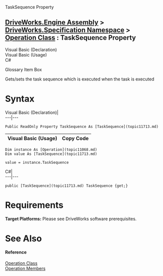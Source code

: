TaskSequence Property   
  
[DriveWorks.Engine Assembly](topic2156.md) > [DriveWorks.Specification Namespace](topic10764.md) > [Operation Class](topic11068.md) : TaskSequence Property  
---  
  
Visual Basic (Declaration)    
Visual Basic (Usage)    
C# 

Glossary Item Box

Gets/sets the task sequence which is executed when the task is executed 

# Syntax

Visual Basic (Declaration)|   
---|---  
      
    
    Public ReadOnly Property TaskSequence As [TaskSequence](topic11713.md)  
  
Visual Basic (Usage)| Copy Code  
---|---  
      
    
    Dim instance As [Operation](topic11068.md)
    Dim value As [TaskSequence](topic11713.md)
     
    value = instance.TaskSequence  
  
C#|   
---|---  
      
    
    public [TaskSequence](topic11713.md) TaskSequence {get;}  
  
# Requirements

**Target Platforms:** Please see DriveWorks software prerequisites.

# See Also

#### Reference

[Operation Class](topic11068.md)   
[Operation Members](topic11069.md)



